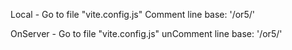 Local 
    - Go to file "vite.config.js"
    Comment line  base: '/or5/' 
    
OnServer
    - Go to file "vite.config.js"
    unComment line  base: '/or5/' 